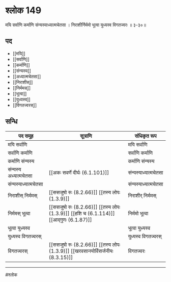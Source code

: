 # श्लोक 149

मयि सर्वाणि कर्माणि संन्यस्याध्यात्मचेतसा ।
निराशीर्निर्ममो भूत्वा युध्यस्व विगतज्वरः ॥ ३-३०॥


## पद 

- [[मयि]]
- [[सर्वाणि]]
- [[कर्माणि]]
- [[संन्यस्य]]
- [[अध्यात्मचेतसा]]
- [[निराशीस्]]
- [[निर्ममस्]]
- [[भूत्वा]]
- [[युध्यस्व]]
- [[विगतज्वरस्]]

## सन्धि

| पद समूह | सूत्राणि | संधिकृत रूप |
| ----- | ----- | ----- |
| मयि सर्वाणि |  | मयि सर्वाणि |
| सर्वाणि कर्माणि |  | सर्वाणि कर्माणि |
| कर्माणि संन्यस्य |  | कर्माणि संन्यस्य |
| संन्यस्य अध्यात्मचेतसा |  [[अकः सवर्णे दीर्घः (6.1.101)]] | संन्यस्याध्यात्मचेतसा |
| संन्यस्याध्यात्मचेतसा |  | संन्यस्याध्यात्मचेतसा |
| निराशीस् निर्ममस् |  [[ससजुषो रुः (8.2.66)]] [[तस्य लोपः (1.3.9)]] | निराशीर् निर्ममस् |
| निर्ममस् भूत्वा |  [[ससजुषो रुः (8.2.66)]] [[तस्य लोपः (1.3.9)]] [[हशि च (6.1.114)]] [[आद्गुणः (6.1.87)]] | निर्ममो भूत्वा |
| भूत्वा युध्यस्व |  | भूत्वा युध्यस्व |
| युध्यस्व विगतज्वरस् |  | युध्यस्व विगतज्वरस् |
| विगतज्वरस् |  [[ससजुषो रुः (8.2.66)]] [[तस्य लोपः (1.3.9)]] [[खरवसानयोर्विसर्जनीयः (8.3.15)]] | विगतज्वरः |


---

#श्लोक